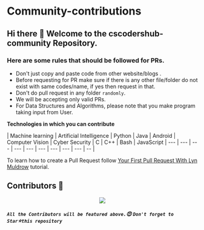# Community-contributions

## Hi there 👋 Welcome to the cscodershub-community Repository.

### Here are some rules that should be followed for PRs.
- Don't just copy and paste code from other website/blogs .
- Before requesting for PR make sure if there is any other file/folder do not exist with same codes/name, if yes then request in that.
- Don't do pull request in any folder `randomly`.
- We will be accepting only valid PRs.
- For Data Structures and Algorithms, please note that you make program taking input from User.

**Technologies in which you can contribute**

| Machine learning | Artificial Intelligence | Python | Java | Android | Computer Vision | Cyber Security | C | C++ | Bash | JavaScript
| --- | --- | --- | --- | --- | --- | --- | --- | --- | -- |

To learn how to create a Pull Request follow [Your First Pull Request With Lyn Muldrow](https://www.youtube.com/watch?v=jZtECuvNRiw) tutorial.

## Contributors 🦸

<p align="center">
  <a href="https://github.com/cscodershub/cscodershub-community/contributors"><img src="https://contributors-img.web.app/image?repo=cscodershub/cscodershub-community" /></a>
</p>

##### **`All the Contributors will be featured above.`:heart_eyes: `Don't forget to Star`:star:`this repository`**

